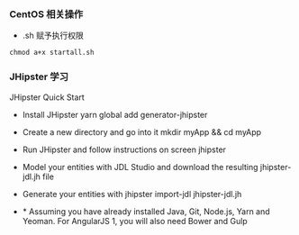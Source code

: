 ### CentOS 相关操作
* .sh 赋予执行权限
```
chmod a+x startall.sh
```

### JHipster 学习

JHipster Quick Start

* Install JHipster yarn global add generator-jhipster

* Create a new directory and go into it mkdir myApp && cd myApp

* Run JHipster and follow instructions on screen jhipster

* Model your entities with JDL Studio and download the resulting jhipster-jdl.jh file

* Generate your entities with jhipster import-jdl jhipster-jdl.jh

* \* Assuming you have already installed Java, Git, Node.js, Yarn and Yeoman. For AngularJS 1, you will also need Bower and Gulp


